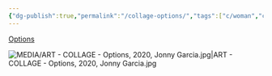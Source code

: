 ```yaml
---
{"dg-publish":true,"permalink":"/collage-options/","tags":["c/woman","c/sign","c/clock","c/shape","c/colour-red","c/colour-blue","c/paris-collage","collage/year-2020"],"created":"2024-06-28T12:56:47.000-04:00","updated":"2025-09-10T10:25:42.315-04:00"}
---
```



[Options](https://www.instagram.com/p/B8LFWlxhZ6J/)

![MEDIA/ART - COLLAGE - Options, 2020, Jonny Garcia.jpg|ART - COLLAGE - Options, 2020, Jonny Garcia.jpg](/img/user/MEDIA/ART%20-%20COLLAGE%20-%20Options,%202020,%20Jonny%20Garcia.jpg)
